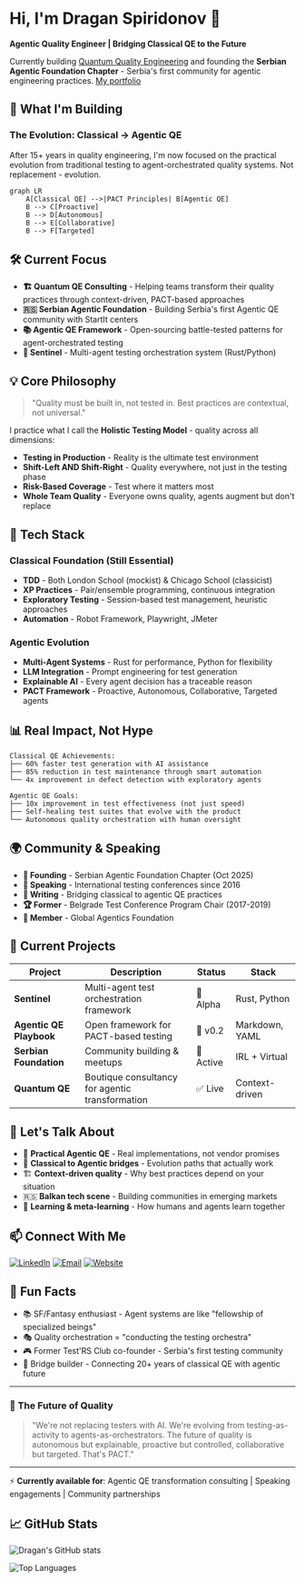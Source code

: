 # Hi, I'm Dragan Spiridonov 👋

**Agentic Quality Engineer | Bridging Classical QE to the Future**

Currently building [Quantum Quality Engineering](https://quantum-qe.dev) and founding the **Serbian Agentic Foundation Chapter** - Serbia's first community for agentic engineering practices.
[My portfolio](https://spiridonovdragan.com)

## 🚀 What I'm Building

### The Evolution: Classical → Agentic QE
After 15+ years in quality engineering, I'm now focused on the practical evolution from traditional testing to agent-orchestrated quality systems. Not replacement - evolution.

```mermaid
graph LR
    A[Classical QE] -->|PACT Principles| B[Agentic QE]
    B --> C[Proactive]
    B --> D[Autonomous]
    B --> E[Collaborative]
    B --> F[Targeted]
```

## 🛠️ Current Focus

- **🏗️ Quantum QE Consulting** - Helping teams transform their quality practices through context-driven, PACT-based approaches
- **🇷🇸 Serbian Agentic Foundation** - Building Serbia's first Agentic QE community with StartIt centers
- **📚 Agentic QE Framework** - Open-sourcing battle-tested patterns for agent-orchestrated testing
- **🦀 Sentinel** - Multi-agent testing orchestration system (Rust/Python)

## 💡 Core Philosophy

> "Quality must be built in, not tested in. Best practices are contextual, not universal."

I practice what I call the **Holistic Testing Model** - quality across all dimensions:
- **Testing in Production** - Reality is the ultimate test environment
- **Shift-Left AND Shift-Right** - Quality everywhere, not just in the testing phase
- **Risk-Based Coverage** - Test where it matters most
- **Whole Team Quality** - Everyone owns quality, agents augment but don't replace

## 🔧 Tech Stack

### Classical Foundation (Still Essential)
- **TDD** - Both London School (mockist) & Chicago School (classicist)
- **XP Practices** - Pair/ensemble programming, continuous integration
- **Exploratory Testing** - Session-based test management, heuristic approaches
- **Automation** - Robot Framework, Playwright, JMeter

### Agentic Evolution
- **Multi-Agent Systems** - Rust for performance, Python for flexibility
- **LLM Integration** - Prompt engineering for test generation
- **Explainable AI** - Every agent decision has a traceable reason
- **PACT Framework** - Proactive, Autonomous, Collaborative, Targeted agents

## 📊 Real Impact, Not Hype

```
Classical QE Achievements:
├── 60% faster test generation with AI assistance
├── 85% reduction in test maintenance through smart automation
└── 4x improvement in defect detection with exploratory agents

Agentic QE Goals:
├── 10x improvement in test effectiveness (not just speed)
├── Self-healing test suites that evolve with the product
└── Autonomous quality orchestration with human oversight
```

## 🌍 Community & Speaking

- **🎯 Founding** - Serbian Agentic Foundation Chapter (Oct 2025)
- **🎤 Speaking** - International testing conferences since 2016
- **📝 Writing** - Bridging classical to agentic QE practices
- **🏆 Former** - Belgrade Test Conference Program Chair (2017-2019)
- **🤝 Member** - Global Agentics Foundation

## 🎯 Current Projects

| Project | Description | Status | Stack |
|---------|-------------|--------|-------|
| **Sentinel** | Multi-agent test orchestration framework | 🚧 Alpha | Rust, Python |
| **Agentic QE Playbook** | Open framework for PACT-based testing | 📖 v0.2 | Markdown, YAML |
| **Serbian Foundation** | Community building & meetups | 🚀 Active | IRL + Virtual |
| **Quantum QE** | Boutique consultancy for agentic transformation | ✅ Live | Context-driven |

## 💬 Let's Talk About

- 🤖 **Practical Agentic QE** - Real implementations, not vendor promises
- 🔄 **Classical to Agentic bridges** - Evolution paths that actually work
- 🏗️ **Context-driven quality** - Why best practices depend on your situation
- 🇷🇸 **Balkan tech scene** - Building communities in emerging markets
- 📖 **Learning & meta-learning** - How humans and agents learn together

## 📫 Connect With Me

[![LinkedIn](https://img.shields.io/badge/LinkedIn-0077B5?style=for-the-badge&logo=linkedin&logoColor=white)](https://www.linkedin.com/in/dragan-spiridonov)
[![Email](https://img.shields.io/badge/Email-D14836?style=for-the-badge&logo=gmail&logoColor=white)](mailto:dragan@quantum-qe.dev)
[![Website](https://img.shields.io/badge/Quantum_QE-000000?style=for-the-badge&logo=About.me&logoColor=white)](https://quantum-qe.dev)

## 🎲 Fun Facts

- 📚 SF/Fantasy enthusiast - Agent systems are like "fellowship of specialized beings"
- 🎭 Quality orchestration = "conducting the testing orchestra"
- 🎮 Former Test'RS Club co-founder - Serbia's first testing community
- 🌉 Bridge builder - Connecting 20+ years of classical QE with agentic future

---

### 🔮 The Future of Quality

> "We're not replacing testers with AI. We're evolving from testing-as-activity to agents-as-orchestrators. The future of quality is autonomous but explainable, proactive but controlled, collaborative but targeted. That's PACT."

---

⚡ **Currently available for**: Agentic QE transformation consulting | Speaking engagements | Community partnerships


## 📈 GitHub Stats

![Dragan's GitHub stats](https://github-readme-stats.vercel.app/api?username=proffesor-for-testing&show_icons=true&theme=dark)

![Top Languages](https://github-readme-stats.vercel.app/api/top-langs/?username=proffesor-for-testing&layout=compact&theme=dark)
